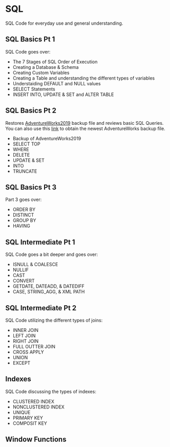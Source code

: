 # SQL
SQL Code for everyday use and general understanding.

## SQL Basics Pt 1
SQL Code goes over:
- The 7 Stages of SQL Order of Execution
- Creating a Database & Schema
- Creating Custom Variables
- Creating a Table and understanding the different types of variables
- Understaiding DEFAULT and NULL values
- SELECT Statements
- INSERT INTO, UPDATE & SET and ALTER TABLE

## SQL Basics Pt 2
Restores [AdventureWorks2019](https://github.com/Microsoft/sql-server-samples/releases/download/adventureworks/AdventureWorks2019.bak) backup file and reviews basic SQL Queries. You can also use this [link](https://learn.microsoft.com/en-us/sql/samples/adventureworks-install-configure?view=sql-server-ver16&tabs=ssms) to obtain the newest AdventureWorks backup file.
- Backup of AdventureWorks2019
- SELECT TOP
- WHERE
- DELETE
- UPDATE & SET
- INTO
- TRUNCATE

## SQL Basics Pt 3
Part 3 goes over:
- ORDER BY
- DISTINCT
- GROUP BY
- HAVING

## SQL Intermediate Pt 1
SQL Code goes a bit deeper and goes over:
- ISNULL & COALESCE
- NULLIF
- CAST
- CONVERT
- GETDATE, DATEADD, & DATEDIFF
- CASE, STRING_AGG, & XML PATH

## SQL Intermediate Pt 2
SQL Code utilizing the different types of joins:
- INNER JOIN
- LEFT JOIN
- RIGHT JOIN
- FULL OUTTER JOIN
- CROSS APPLY
- UNION
- EXCEPT

## Indexes
SQL Code discussing the types of indexes:
- CLUSTERED INDEX
- NONCLUSTERED INDEX
- UNIQUE
- PRIMARY KEY
- COMPOSIT KEY

## Window Functions

